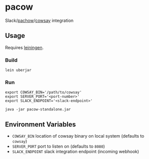 # pacow

Slack/[pachow](http://pachow.me)/[cowsay](http://en.wikipedia.org/wiki/Cowsay) integration

## Usage

Requires [leiningen](http://leiningen.org/).

### Build
```
lein uberjar
```

### Run
```
export COWSAY_BIN='/path/to/cowsay'
export SERVER_PORT='<port-number>'
export SLACK_ENDPOINT='<slack-endpoint>'

java -jar pacow-standalone.jar
```

## Environment Variables

 * `COWSAY_BIN`               location of cowsay binary on local system (defaults to `cowsay`)
 * `SERVER_PORT`              port to listen on (defaults to `8080`)
 * `SLACK_ENDPOINT`           slack integration endpoint (incoming webhook)
